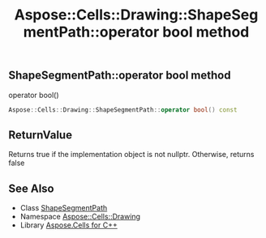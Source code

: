 ﻿---
title: Aspose::Cells::Drawing::ShapeSegmentPath::operator bool method
linktitle: operator bool
second_title: Aspose.Cells for C++ API Reference
description: 'Aspose::Cells::Drawing::ShapeSegmentPath::operator bool method. operator bool() in C++.'
type: docs
weight: 400
url: /cpp/aspose.cells.drawing/shapesegmentpath/operator_bool/
---
## ShapeSegmentPath::operator bool method


operator bool()

```cpp
Aspose::Cells::Drawing::ShapeSegmentPath::operator bool() const
```


## ReturnValue

Returns true if the implementation object is not nullptr. Otherwise, returns false

## See Also

* Class [ShapeSegmentPath](../)
* Namespace [Aspose::Cells::Drawing](../../)
* Library [Aspose.Cells for C++](../../../)

